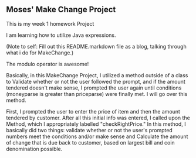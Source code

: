 ## Moses' Make Change Project
This is my week 1 homework Project

I am learning how to utilize Java expressions.

(Note to self: Fill out this README.markdown file as a blog, talking through what i do for MakeChange.)

The modulo operator is awesome!

Basically, in this MakeChange Project, I utilized a method outside of a class to Validate whether or not the user followed the prompt, and if the amount tendered doesn't make sense, I prompted the user again until conditions (moneyparse is greater than priceparse) were finally met. I will go over this method.

First, I prompted the user to enter the price of item and then the amount tendered by customer. After all this initial info was entered, I called upon the Method, which I appropriately labelled "checkRightPrice." In this method, I basically did two things: validate whether or not the user's prompted numbers meet the conditions and/or make sense and Calculate the amount of change that is due back to customer, based on largest bill and coin denomination possible.

